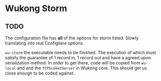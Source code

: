 # Wukong Storm

## TODO

The configuration file has __all__ of the options for storm listed. Slowly translating into real Configliere options.

`wu-storm` the executable needs to be finished. The execution of which must satisfy the guarantee of 1 record in, 1 record out and have a agreed upon serialization method. In order to get there, code will be copied from `wu-local` and and the `TCPScoketServer` in Wukong core. This should get us close enough to be coded against.